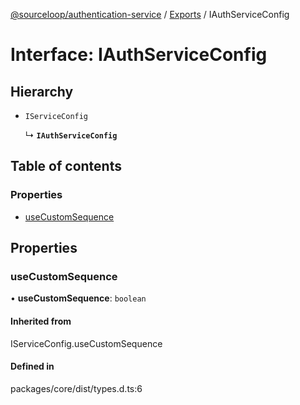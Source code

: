 [@sourceloop/authentication-service](../README.md) / [Exports](../modules.md) / IAuthServiceConfig

# Interface: IAuthServiceConfig

## Hierarchy

- `IServiceConfig`

  ↳ **`IAuthServiceConfig`**

## Table of contents

### Properties

- [useCustomSequence](IAuthServiceConfig.md#usecustomsequence)

## Properties

### useCustomSequence

• **useCustomSequence**: `boolean`

#### Inherited from

IServiceConfig.useCustomSequence

#### Defined in

packages/core/dist/types.d.ts:6
